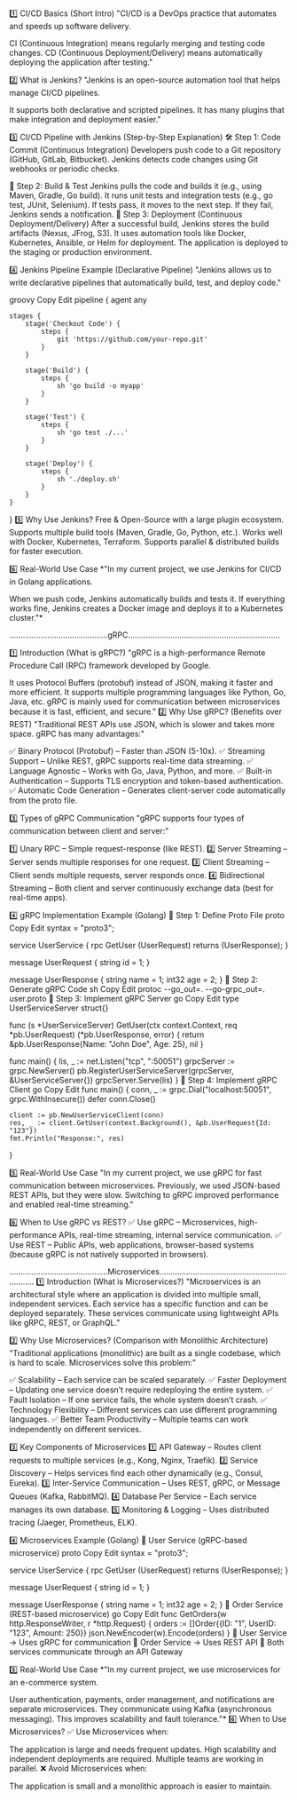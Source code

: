 1️⃣ CI/CD Basics (Short Intro)
"CI/CD is a DevOps practice that automates and speeds up software delivery.

CI (Continuous Integration) means regularly merging and testing code changes.
CD (Continuous Deployment/Delivery) means automatically deploying the application after testing."

2️⃣ What is Jenkins?
"Jenkins is an open-source automation tool that helps manage CI/CD pipelines.

It supports both declarative and scripted pipelines.
It has many plugins that make integration and deployment easier."

3️⃣ CI/CD Pipeline with Jenkins (Step-by-Step Explanation)
🛠 Step 1: Code Commit (Continuous Integration)
Developers push code to a Git repository (GitHub, GitLab, Bitbucket).
Jenkins detects code changes using Git webhooks or periodic checks.

🔄 Step 2: Build & Test
Jenkins pulls the code and builds it (e.g., using Maven, Gradle, Go build).
It runs unit tests and integration tests (e.g., go test, JUnit, Selenium).
If tests pass, it moves to the next step. If they fail, Jenkins sends a notification.
🚀 Step 3: Deployment (Continuous Deployment/Delivery)
After a successful build, Jenkins stores the build artifacts (Nexus, JFrog, S3).
It uses automation tools like Docker, Kubernetes, Ansible, or Helm for deployment.
The application is deployed to the staging or production environment.

4️⃣ Jenkins Pipeline Example (Declarative Pipeline)
"Jenkins allows us to write declarative pipelines that automatically build, test, and deploy code."

groovy
Copy
Edit
pipeline {
    agent any

    stages {
        stage('Checkout Code') {
            steps {
                git 'https://github.com/your-repo.git'
            }
        }

        stage('Build') {
            steps {
                sh 'go build -o myapp'
            }
        }

        stage('Test') {
            steps {
                sh 'go test ./...'
            }
        }

        stage('Deploy') {
            steps {
                sh './deploy.sh'
            }
        }
    }
}
5️⃣ Why Use Jenkins?
Free & Open-Source with a large plugin ecosystem.
Supports multiple build tools (Maven, Gradle, Go, Python, etc.).
Works well with Docker, Kubernetes, Terraform.
Supports parallel & distributed builds for faster execution.

6️⃣ Real-World Use Case
*"In my current project, we use Jenkins for CI/CD in Golang applications.

When we push code, Jenkins automatically builds and tests it.
If everything works fine, Jenkins creates a Docker image and deploys it to a Kubernetes cluster."*

............................................gRPC....................................................................

1️⃣ Introduction (What is gRPC?)
"gRPC is a high-performance Remote Procedure Call (RPC) framework developed by Google.

It uses Protocol Buffers (protobuf) instead of JSON, making it faster and more efficient.
It supports multiple programming languages like Python, Go, Java, etc.
gRPC is mainly used for communication between microservices because it is fast, efficient, and secure."
2️⃣ Why Use gRPC? (Benefits over REST)
"Traditional REST APIs use JSON, which is slower and takes more space. gRPC has many advantages:"

✅ Binary Protocol (Protobuf) – Faster than JSON (5-10x).
✅ Streaming Support – Unlike REST, gRPC supports real-time data streaming.
✅ Language Agnostic – Works with Go, Java, Python, and more.
✅ Built-in Authentication – Supports TLS encryption and token-based authentication.
✅ Automatic Code Generation – Generates client-server code automatically from the proto file.

3️⃣ Types of gRPC Communication
"gRPC supports four types of communication between client and server:"

1️⃣ Unary RPC – Simple request-response (like REST).
2️⃣ Server Streaming – Server sends multiple responses for one request.
3️⃣ Client Streaming – Client sends multiple requests, server responds once.
4️⃣ Bidirectional Streaming – Both client and server continuously exchange data (best for real-time apps).

4️⃣ gRPC Implementation Example (Golang)
📌 Step 1: Define Proto File
proto
Copy
Edit
syntax = "proto3";

service UserService {
    rpc GetUser (UserRequest) returns (UserResponse);
}

message UserRequest {
    string id = 1;
}

message UserResponse {
    string name = 1;
    int32 age = 2;
}
📌 Step 2: Generate gRPC Code
sh
Copy
Edit
protoc --go_out=. --go-grpc_out=. user.proto
📌 Step 3: Implement gRPC Server
go
Copy
Edit
type UserServiceServer struct{}

func (s *UserServiceServer) GetUser(ctx context.Context, req *pb.UserRequest) (*pb.UserResponse, error) {
    return &pb.UserResponse{Name: "John Doe", Age: 25}, nil
}

func main() {
    lis, _ := net.Listen("tcp", ":50051")
    grpcServer := grpc.NewServer()
    pb.RegisterUserServiceServer(grpcServer, &UserServiceServer{})
    grpcServer.Serve(lis)
}
📌 Step 4: Implement gRPC Client
go
Copy
Edit
func main() {
    conn, _ := grpc.Dial("localhost:50051", grpc.WithInsecure())
    defer conn.Close()

    client := pb.NewUserServiceClient(conn)
    res, _ := client.GetUser(context.Background(), &pb.UserRequest{Id: "123"})
    fmt.Println("Response:", res)
}

5️⃣ Real-World Use Case
"In my current project, we use gRPC for fast communication between microservices.
Previously, we used JSON-based REST APIs, but they were slow.
Switching to gRPC improved performance and enabled real-time streaming."

6️⃣ When to Use gRPC vs REST?
✅ Use gRPC – Microservices, high-performance APIs, real-time streaming, internal service communication.
✅ Use REST – Public APIs, web applications, browser-based systems (because gRPC is not natively supported in browsers).

............................................Microservices....................................................................
1️⃣ Introduction (What is Microservices?)
"Microservices is an architectural style where an application is divided into multiple small, independent services.
Each service has a specific function and can be deployed separately.
These services communicate using lightweight APIs like gRPC, REST, or GraphQL."

2️⃣ Why Use Microservices? (Comparison with Monolithic Architecture)
"Traditional applications (monolithic) are built as a single codebase, which is hard to scale. Microservices solve this problem:"

✅ Scalability – Each service can be scaled separately.
✅ Faster Deployment – Updating one service doesn’t require redeploying the entire system.
✅ Fault Isolation – If one service fails, the whole system doesn’t crash.
✅ Technology Flexibility – Different services can use different programming languages.
✅ Better Team Productivity – Multiple teams can work independently on different services.

3️⃣ Key Components of Microservices
1️⃣ API Gateway – Routes client requests to multiple services (e.g., Kong, Nginx, Traefik).
2️⃣ Service Discovery – Helps services find each other dynamically (e.g., Consul, Eureka).
3️⃣ Inter-Service Communication – Uses REST, gRPC, or Message Queues (Kafka, RabbitMQ).
4️⃣ Database Per Service – Each service manages its own database.
5️⃣ Monitoring & Logging – Uses distributed tracing (Jaeger, Prometheus, ELK).

4️⃣ Microservices Example (Golang)
📌 User Service (gRPC-based microservice)
proto
Copy
Edit
syntax = "proto3";

service UserService {
    rpc GetUser (UserRequest) returns (UserResponse);
}

message UserRequest {
    string id = 1;
}

message UserResponse {
    string name = 1;
    int32 age = 2;
}
📌 Order Service (REST-based microservice)
go
Copy
Edit
func GetOrders(w http.ResponseWriter, r *http.Request) {
    orders := []Order{{ID: "1", UserID: "123", Amount: 250}}
    json.NewEncoder(w).Encode(orders)
}
📌 User Service → Uses gRPC for communication
📌 Order Service → Uses REST API
📌 Both services communicate through an API Gateway

5️⃣ Real-World Use Case
*"In my current project, we use microservices for an e-commerce system.

User authentication, payments, order management, and notifications are separate microservices.
They communicate using Kafka (asynchronous messaging).
This improves scalability and fault tolerance."*
6️⃣ When to Use Microservices?
✅ Use Microservices when:

The application is large and needs frequent updates.
High scalability and independent deployments are required.
Multiple teams are working in parallel.
❌ Avoid Microservices when:

The application is small and a monolithic approach is easier to maintain.
